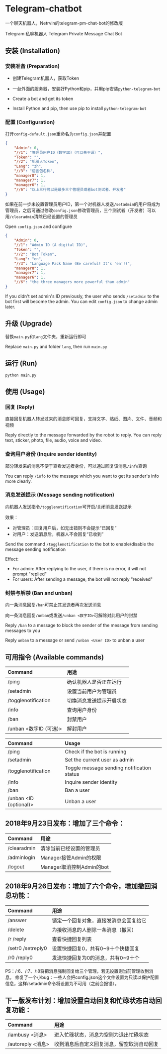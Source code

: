 # Telegram-chatbot
一个聊天机器人，Netrvin的telegram-pm-chat-bot的修改版

Telegram 私聊机器人
Telegram Private Message Chat Bot

## 安装 (Installation)

### 安装准备 (Preparation)
* 创建Telegram机器人，获取Token
* 一台外面的服务器，安装好Python和pip，并用pip安装`python-telegram-bot`

* Create a bot and get its token
* Install Python and pip, then use pip to install `python-telegram-bot`

### 配置 (Configuration)
打开`config-default.json`重命名为`config.json`并配置
```json
{
    "Admin": 0,
    "//1": "管理员用户ID（数字ID）（可以先不设）",
    "Token": "",
    "//2": "机器人Token",
    "Lang": "zh",
    "//3": "语言包名称",
    "manager8": 1,
    "manager7": 1,
    "manager6": 1,
    "//6": "以上三行可以是最多三个管理员或者bot测试者、开发者"
}
```
如果在前一步未设置管理员用户ID，第一个对机器人发送`/setadmin`的用户将成为管理员，之后可通过修改`config.json`修改管理员，三个测试者（开发者）可以用`/clearadmin`清除已经设置的管理员

Open `config.json` and configure
```json
{
    "Admin": 0,
    "//1": "Admin ID (A digital ID)",
    "Token": "",
    "//2": "Bot Token",
    "Lang": "en",
    "//3": "Language Pack Name (Be careful! It's 'en'!)",
    "manager8": 1,
    "manager7": 1,
    "manager6": 1,
    "//6": "the three managers more powerful than admin"
}
```
If you didn't set admin's ID previously, the user who sends `/setadmin` to the bot first will become the admin. You can edit `config.json` to change admin later.

## 升级 (Upgrade)
替换`main.py`和`lang`文件夹，重新运行即可

Replace `main.py` and folder `lang`, then run `main.py`

## 运行 (Run)
```
python main.py
```

## 使用 (Usage)

### 回复 (Reply)
直接回复机器人转发过来的消息即可回复，支持文字、贴纸、图片、文件、音频和视频

Reply directly to the message forwarded by the robot to reply. You can reply text, sticker, photo, file, audio, voice and video.

### 查询用户身份 (Inquire sender identity)
部分转发来的消息不便于查看发送者身份，可以通过回复该消息`/info`查询

You can reply `/info` to the message which you want to get its sender's info more clearly.

### 消息发送提示 (Message sending notification)
向机器人发送指令`/togglenotification`可开启/关闭消息发送提示

效果：
* 对管理员：回复用户后，如无出错则不会提示“已回复”
* 对用户：发送消息后，机器人不会回复“已收到”

Send the command `/togglenotification` to the bot to enable/disable the message sending notification

Effect:
* For admin: After replying to the user, if there is no error, it will not prompt "replied"
* For users: After sending a message, the bot will not reply "received"

### 封禁与解禁 (Ban and unban)
向一条消息回复`/ban`可禁止其发送者再次发送消息

向一条消息回复`/unban`或发送`/unban <数字ID>`可解除对此用户的封禁

Reply `/ban` to a message to block the sender of the message from sending messages to you

Reply `unban` to a message or send `/unban <User ID>` to unban a user

## 可用指令 (Available commands)
| Command                   | 用途                   |
| :---                      | :---                   |
| /ping                     | 确认机器人是否正在运行   |
| /setadmin                 | 设置当前用户为管理员     |
| /togglenotification       | 切换消息发送提示开启状态 |
| /info                     | 查询用户身份            |
| /ban                      | 封禁用户                |
| /unban <数字ID (可选)>     | 解封用户                |

| Command                | Usage                                      |
| :---                   | :---                                       |
| /ping                  | Check if the bot is running                |
| /setadmin              | Set the current user as admin              |
| /togglenotification    | Toggle message sending notification status |
| /info                  | Inquire sender identity                    |
| /ban                   | Ban a user                                 |
| /unban <ID (optional)> | Unban a user                               |

## 2018年9月23日发布：增加了三个命令：
| Command                 | 用途                      |
| :---                    | :---                     |
| /clearadmin             | 清除当前已经设置的管理员     |
| /adminlogin             | Manager接管Admin的权限     |
| /logout                 | Manager取消控制Admin的bot  |

## 2018年9月26日发布：增加了六个命令，增加撤回消息功能：
| Command           | 用途                              |
| :---              | :---                              |
| /answer           | 锁定一个回复对象，直接发消息会回复给它 |
| /delete           | 为接收消息的人删除一条消息（撤回）     |
| /r  /reply        | 查看快捷回复列表                    |
| /setr0 /setreply0 | 设置快捷回复0，共有0~9十个快捷回复    |
| /r0  /reply0      | 发送快捷回复为0的消息，共有0~9十个    |

PS：/:6、/:7、/:8将把消息强制回复给三个管理，若无设置则当前管理收到消息。
修复了一个小bug：一些人会把config.json这个文件设置为只读以保护配置信息，这样/setadmin命令将设置为不可用（之前会报错）。

## 下一版发布计划：增加设置自动回复和忙碌状态自动回复功能：
| Command           | 用途                                 |
| :---              | :---                                 |
| /iambusy <消息>    | 进入忙碌状态，消息为空则为退出忙碌状态    |
| /autoreply <消息>  | 收到消息后自定义回复消息，留空取消自动回复 |


